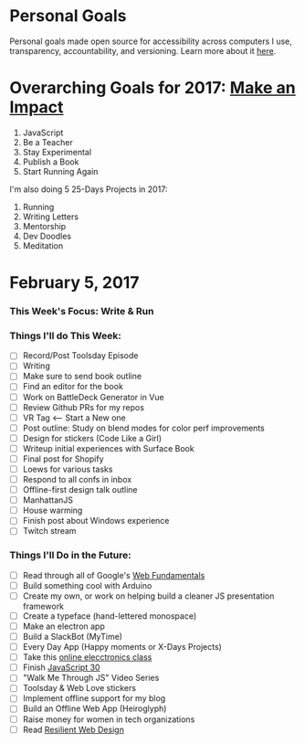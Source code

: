 Personal Goals
==============

Personal goals made open source for accessibility across computers I use, transparency, accountability, and versioning. Learn more about it [here](http://una.im/personal-goals-guide).

# Overarching Goals for 2017: [Make an Impact](http://una.im/2016-review/)
1. JavaScript
2. Be a Teacher
3. Stay Experimental
4. Publish a Book
5. Start Running Again

I'm also doing 5 25-Days Projects in 2017:

1. Running
2. Writing Letters
3. Mentorship
4. Dev Doodles
5. Meditation

# February 5, 2017

### This Week's Focus: Write & Run

### Things I'll do This Week:

- [ ] Record/Post Toolsday Episode
- [ ] Writing
- [ ] Make sure to send book outline
- [ ] Find an editor for the book
- [ ] Work on BattleDeck Generator in Vue
- [ ] Review Github PRs for my repos
- [ ] VR Tag <-- Start a New one
- [ ] Post outline: Study on blend modes for color perf improvements
- [ ] Design for stickers (Code Like a Girl)
- [ ] Writeup initial experiences with Surface Book
- [ ] Final post for Shopify
- [ ] Loews for various tasks
- [ ] Respond to all confs in inbox
- [ ] Offline-first design talk outline
- [ ] ManhattanJS
- [ ] House warming
- [ ] Finish post about Windows experience
- [ ] Twitch stream

### Things I'll Do in the Future:

- [ ] Read through all of Google's [Web Fundamentals](https://developers.google.com/web/fundamentals/)
- [ ] Build something cool with Arduino
- [ ] Create my own, or work on helping build a cleaner JS presentation framework
- [ ] Create a typeface (hand-lettered monospace)
- [ ] Make an electron app
- [ ] Build a SlackBot (MyTime)
- [ ] Every Day App (Happy moments or X-Days Projects)
- [ ] Take this [online elecctronics class](http://www.instructables.com/class/Electronics-Class/)
- [ ] Finish [JavaScript 30](https://javascript30.com/)
- [ ] "Walk Me Through JS" Video Series
- [ ] Toolsday & Web Love stickers
- [ ] Implement offline support for my blog
- [ ] Build an Offline Web App (Heiroglyph)
- [ ] Raise money for women in tech organizations
- [ ] Read [Resilient Web Design](https://resilientwebdesign.com/)
